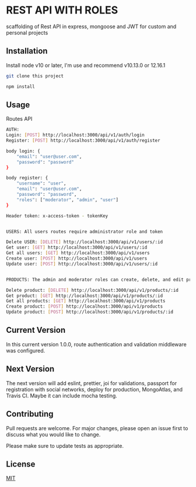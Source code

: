 # REST API WITH ROLES

scaffolding of Rest API in express, mongoose and JWT for custom and personal projects 

## Installation

Install node v10 or later, I'm use and recommend v10.13.0 or 12.16.1 

```bash
git clone this project

npm install
```

## Usage

Routes API

```bash
AUTH: 
Login: [POST] http://localhost:3000/api/v1/auth/login
Register: [POST] http://localhost:3000/api/v1/auth/register

body login: {
    "email": "user@user.com",
    "password": "password"
}

body register: {
	"username": "user",
	"email": "user@user.com",
	"password": "password",
	"roles": ["moderator", "admin", "user"]
}

Header token: x-access-token - tokenKey


USERS: All users routes require administrator role and token

Delete USER: [DELETE] http://localhost:3000/api/v1/users/:id
Get user: [GET] http://localhost:3000/api/v1/users/:id
Get all users: [GET] http://localhost:3000/api/v1/users
Create user: [POST] http://localhost:3000/api/v1/users 
Update user: [POST] http://localhost:3000/api/v1/users/:id


PRODUCTS: The admin and moderator roles can create, delete, and edit products. GET routes are public

Delete product: [DELETE] http://localhost:3000/api/v1/products/:id
Get product: [GET] http://localhost:3000/api/v1/products/:id
Get all products: [GET] http://localhost:3000/api/v1/products
Create product: [POST] http://localhost:3000/api/v1/products
Update product: [POST] http://localhost:3000/api/v1/products/:id

```

## Current Version
In this current version 1.0.0, route authentication and validation middleware was configured.

## Next Version

The next version will add eslint, prettier, joi for validations, passport for registration with social networks, deploy for production, MongoAtlas, and Travis CI. Maybe it can include mocha testing. 


## Contributing
Pull requests are welcome. For major changes, please open an issue first to discuss what you would like to change.

Please make sure to update tests as appropriate.

## License
[MIT](https://choosealicense.com/licenses/mit/)